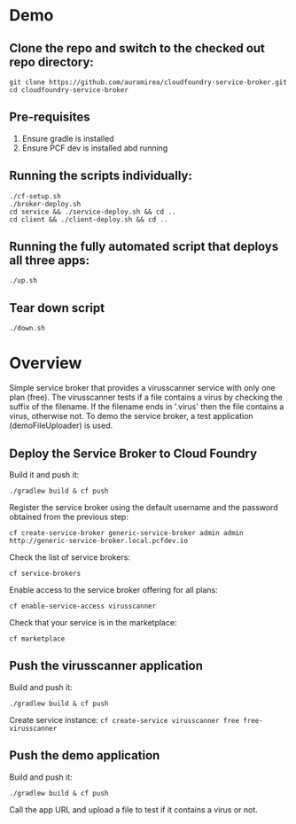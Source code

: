 
# Demo

## Clone the repo and switch to the checked out repo directory:

```
git clone https://github.com/auramirea/cloudfoundry-service-broker.git
cd cloudfoundry-service-broker
```

## Pre-requisites
1. Ensure gradle is installed
2. Ensure PCF dev is installed abd running

## Running the scripts individually:
```
./cf-setup.sh
./broker-deploy.sh
cd service && ./service-deploy.sh && cd ..
cd client && ./client-deploy.sh && cd ..
```

## Running the fully automated script that deploys all three apps:
```
./up.sh
```

## Tear down script

```./down.sh```

# Overview

Simple service broker that provides a virusscanner service with only one plan (free). 
The virusscanner tests if a file contains a virus by checking the suffix of the filename. If the filename ends in '.virus' then 
the file contains a virus, otherwise not.
To demo the service broker, a test application (demoFileUploader) is used. 

## Deploy the Service Broker to Cloud Foundry
Build it and push it:
```
./gradlew build & cf push
```

Register the service broker using the default username and the password obtained from the previous step:
```
cf create-service-broker generic-service-broker admin admin http://generic-service-broker.local.pcfdev.io
```

Check the list of service brokers:
```
cf service-brokers
```

Enable access to the service broker offering for all plans:
```
cf enable-service-access virusscanner
```

Check that your service is in the marketplace:
```
cf marketplace
```

## Push the virusscanner application
Build and push it:
```
./gradlew build & cf push
```

Create service instance:
`cf create-service virusscanner free free-virusscanner`

## Push the demo application
Build and push it:
```
./gradlew build & cf push
```

Call the app URL and upload a file to test if it contains a virus or not.
